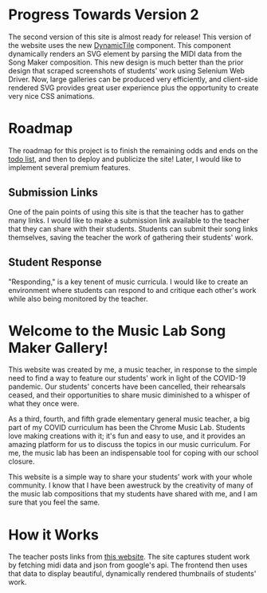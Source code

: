 # Progress Towards Version 2

The second version of this site is almost ready for release! This version
of the website uses the new
[DynamicTile](django_smg/frontend/src/components/gallery/tilegrid/DynamicTile/index.jsx)
component. This component dynamically renders an SVG element by parsing
the MIDI data from the Song Maker composition. This new design is much
better than the prior design that scraped screenshots of students' work
using Selenium Web Driver. Now, large galleries can be produced very
efficiently, and client-side rendered SVG provides great user experience
plus the opportunity to create very nice CSS animations.

# Roadmap

The roadmap for this project is to finish the remaining odds and ends
on the [todo list](django_smg/TODO.md), and then to deploy and publicize
the site! Later, I would like to implement several premium features.

## Submission Links

One of the pain points of using this site is that the teacher has to gather
many links. I would like to make a submission link available to the teacher
that they can share with their students. Students can submit their song
links themselves, saving the teacher the work of gathering their students'
work.

## Student Response

"Responding," is a key tenent of music curricula. I would like to create an
environment where students can respond to and critique each other's work
while also being monitored by the teacher.

# Welcome to the Music Lab Song Maker Gallery!

This website was created by me, a music teacher, in response to the simple
need to find a way to feature our students' work in light of the COVID-19
pandemic. Our students' concerts have been cancelled, their rehearsals ceased,
and their opportunities to share music diminished to a whisper of what they
once were.

As a third, fourth, and fifth grade elementary general music teacher, a big
part of my COVID curriculum has been the Chrome Music Lab. Students love
making creations with it; it's fun and easy to use, and it provides an
amazing platform for us to discuss the topics in our music curriculum. For me,
the music lab has been an indispensable tool for coping with our school
closure.

This website is a simple way to share your students' work with your whole
community. I know that I have been awestruck by the creativity of many of the
music lab compositions that my students have shared with me, and I am sure
that you feel the same.

# How it Works

The teacher posts links from
[this website](http://musiclab.chromeexperiments.com/Song-Maker/).
The site captures student work by fetching midi data and json from google's
api. The frontend then uses that data to display beautiful, dynamically
rendered thumbnails of students' work.
